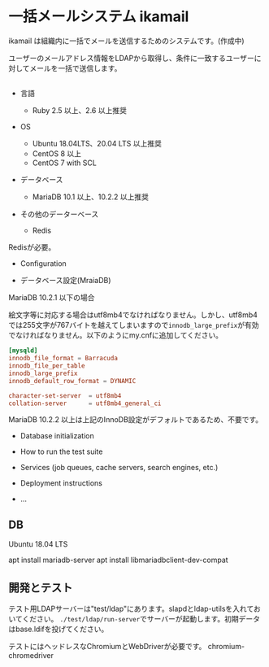 # 一括メールシステム ikamail

ikamail は組織内に一括でメールを送信するためのシステムです。(作成中)

ユーザーのメールアドレス情報をLDAPから取得し、条件に一致するユーザーに対してメールを一括で送信します。

##

* 言語
    * Ruby 2.5 以上、2.6 以上推奨

* OS
    * Ubuntu 18.04LTS、20.04 LTS 以上推奨
    * CentOS 8 以上
    * CentOS 7 with SCL

* データベース
    * MariaDB 10.1 以上、10.2.2 以上推奨

* その他のデーターベース
    * Redis

Redisが必要。

* Configuration

* データベース設定(MraiaDB)

MariaDB 10.2.1 以下の場合

絵文字等に対応する場合はutf8mb4でなければなりません。しかし、utf8mb4では255文字が767バイトを越えてしまいますので`innodb_large_prefix`が有効でなければなりません。以下のようにmy.cnfに追加してください。

```my.cnf
[mysqld]
innodb_file_format = Barracuda
innodb_file_per_table
innodb_large_prefix
innodb_default_row_format = DYNAMIC

character-set-server  = utf8mb4
collation-server      = utf8mb4_general_ci
```

MariaDB 10.2.2 以上は上記のInnoDB設定がデフォルトであるため、不要です。

* Database initialization

* How to run the test suite

* Services (job queues, cache servers, search engines, etc.)

* Deployment instructions

* ...

## DB

Ubuntu 18.04 LTS

apt install mariadb-server
apt install libmariadbclient-dev-compat

## 開発とテスト

テスト用LDAPサーバーは"test/ldap"にあります。slapdとldap-utilsを入れておいてください。
`./test/ldap/run-server`でサーバーが起動します。初期データはbase.ldifを投げてください。

テストにはヘッドレスなChromiumとWebDriverが必要です。
chromium-chromedriver
